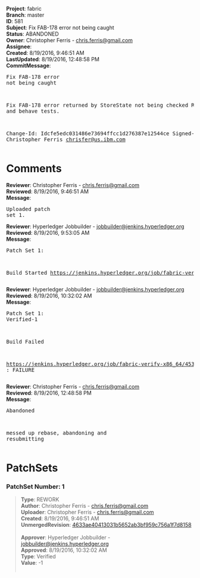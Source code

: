 <strong>Project</strong>: fabric<br><strong>Branch</strong>: master<br><strong>ID</strong>: 581<br><strong>Subject</strong>: Fix FAB-178 error not being caught<br><strong>Status</strong>: ABANDONED<br><strong>Owner</strong>: Christopher Ferris - chris.ferris@gmail.com<br><strong>Assignee</strong>:<br><strong>Created</strong>: 8/19/2016, 9:46:51 AM<br><strong>LastUpdated</strong>: 8/19/2016, 12:48:58 PM<br><strong>CommitMessage</strong>:<br><pre>Fix FAB-178 error not being caught

Fix FAB-178 error returned by StoreState not being checked
Ran unit and behave tests.

Change-Id: Idcfe5edc031486e73694ffcc1d276387e12544ce
Signed-off-by: Christopher Ferris <chrisfer@us.ibm.com>
</pre><h1>Comments</h1><strong>Reviewer</strong>: Christopher Ferris - chris.ferris@gmail.com<br><strong>Reviewed</strong>: 8/19/2016, 9:46:51 AM<br><strong>Message</strong>: <pre>Uploaded patch set 1.</pre><strong>Reviewer</strong>: Hyperledger Jobbuilder - jobbuilder@jenkins.hyperledger.org<br><strong>Reviewed</strong>: 8/19/2016, 9:53:05 AM<br><strong>Message</strong>: <pre>Patch Set 1:

Build Started https://jenkins.hyperledger.org/job/fabric-verify-x86_64/453/</pre><strong>Reviewer</strong>: Hyperledger Jobbuilder - jobbuilder@jenkins.hyperledger.org<br><strong>Reviewed</strong>: 8/19/2016, 10:32:02 AM<br><strong>Message</strong>: <pre>Patch Set 1: Verified-1

Build Failed 

https://jenkins.hyperledger.org/job/fabric-verify-x86_64/453/ : FAILURE</pre><strong>Reviewer</strong>: Christopher Ferris - chris.ferris@gmail.com<br><strong>Reviewed</strong>: 8/19/2016, 12:48:58 PM<br><strong>Message</strong>: <pre>Abandoned

messed up rebase, abandoning and resubmitting</pre><h1>PatchSets</h1><h3>PatchSet Number: 1</h3><blockquote><strong>Type</strong>: REWORK<br><strong>Author</strong>: Christopher Ferris - chris.ferris@gmail.com<br><strong>Uploader</strong>: Christopher Ferris - chris.ferris@gmail.com<br><strong>Created</strong>: 8/19/2016, 9:46:51 AM<br><strong>UnmergedRevision</strong>: [4633ae40413031b5652ab3bf959c756a1f7d8158](https://github.com/hyperledger-gerrit-archive/fabric/commit/4633ae40413031b5652ab3bf959c756a1f7d8158)<br><br><strong>Approver</strong>: Hyperledger Jobbuilder - jobbuilder@jenkins.hyperledger.org<br><strong>Approved</strong>: 8/19/2016, 10:32:02 AM<br><strong>Type</strong>: Verified<br><strong>Value</strong>: -1<br><br></blockquote>